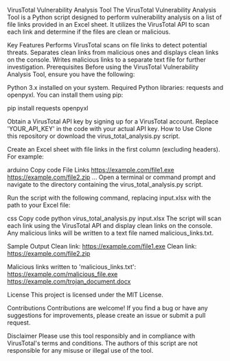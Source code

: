 VirusTotal Vulnerability Analysis Tool
The VirusTotal Vulnerability Analysis Tool is a Python script designed to perform vulnerability analysis on a list of file links provided in an Excel sheet. It utilizes the VirusTotal API to scan each link and determine if the files are clean or malicious.

Key Features
Performs VirusTotal scans on file links to detect potential threats.
Separates clean links from malicious ones and displays clean links on the console.
Writes malicious links to a separate text file for further investigation.
Prerequisites
Before using the VirusTotal Vulnerability Analysis Tool, ensure you have the following:

Python 3.x installed on your system.
Required Python libraries: requests and openpyxl. You can install them using pip:

pip install requests openpyxl

Obtain a VirusTotal API key by signing up for a VirusTotal account. Replace 'YOUR_API_KEY' in the code with your actual API key.
How to Use
Clone this repository or download the virus_total_analysis.py script.

Create an Excel sheet with file links in the first column (excluding headers). For example:

arduino
Copy code
File Links
https://example.com/file1.exe
https://example.com/file2.zip
...
Open a terminal or command prompt and navigate to the directory containing the virus_total_analysis.py script.

Run the script with the following command, replacing input.xlsx with the path to your Excel file:

css
Copy code
python virus_total_analysis.py input.xlsx
The script will scan each link using the VirusTotal API and display clean links on the console. Any malicious links will be written to a text file named malicious_links.txt.

Sample Output
Clean link: https://example.com/file1.exe
Clean link: https://example.com/file2.zip

Malicious links written to 'malicious_links.txt':
https://example.com/malicious_file.exe
https://example.com/trojan_document.docx

License
This project is licensed under the MIT License.

Contributions
Contributions are welcome! If you find a bug or have any suggestions for improvements, please create an issue or submit a pull request.

Disclaimer
Please use this tool responsibly and in compliance with VirusTotal's terms and conditions. The authors of this script are not responsible for any misuse or illegal use of the tool.
